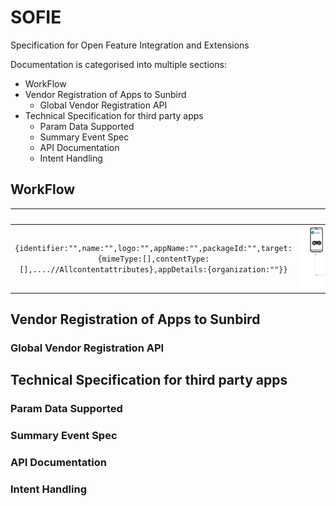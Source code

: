 # SOFIE
Specification for Open Feature Integration and Extensions

Documentation is categorised into multiple sections:
* WorkFlow
* Vendor Registration of Apps to Sunbird
    * Global Vendor Registration API
* Technical Specification for third party apps
    * Param Data Supported
    * Summary Event Spec
    * API Documentation
    * Intent Handling


## WorkFlow
| | &nbsp;&nbsp;&nbsp;&nbsp;&nbsp;&nbsp;&nbsp;&nbsp;&nbsp;&nbsp;&nbsp;&nbsp;&nbsp;&nbsp;&nbsp;&nbsp;&nbsp;&nbsp;&nbsp;&nbsp;&nbsp;&nbsp;&nbsp;&nbsp;&nbsp;&nbsp;&nbsp;&nbsp;&nbsp;&nbsp;&nbsp;&nbsp;&nbsp;&nbsp;&nbsp;&nbsp;|
|:-------------------------:|:----------------------------------------------:|
|```{identifier:"",name:"",logo:"",appName:"",packageId:"",target:{mimeType:[],contentType:[],....//Allcontentattributes},appDetails:{organization:""}}```|![Alt Text](attachments/2016411649/2164949010.png)|
## Vendor Registration of Apps to Sunbird
### Global Vendor Registration API
## Technical Specification for third party apps
### Param Data Supported
### Summary Event Spec
### API Documentation
### Intent Handling